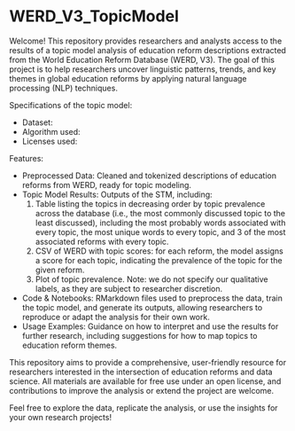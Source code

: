 # WERD_V3_TopicModel
Welcome! This repository provides researchers and analysts access to the results of a topic model analysis of education reform descriptions extracted from the World Education Reform Database (WERD, V3). The goal of this project is to help researchers uncover linguistic patterns, trends, and key themes in global education reforms by applying natural language processing (NLP) techniques.

Specifications of the topic model:
* Dataset:
* Algorithm used:
* Licenses used:
  
Features:
* Preprocessed Data: Cleaned and tokenized descriptions of education reforms from WERD, ready for topic modeling.
* Topic Model Results: Outputs of the STM, including:
  1) Table listing the topics in decreasing order by topic prevalence across the database (i.e., the most commonly discussed topic to the least discussed), including the most probably words associated with every topic, the most unique words to every topic, and 3 of the most associated reforms with every topic.
  2) CSV of WERD with topic scores: for each reform, the model assigns a score for each topic, indicating the prevalence of the topic for the given reform.
  3) Plot of topic prevalence.
  Note: we do not specify our qualitative labels, as they are subject to researcher discretion.
* Code & Notebooks: RMarkdown files used to preprocess the data, train the topic model, and generate its outputs, allowing researchers to reproduce or adapt the analysis for their own work.
* Usage Examples: Guidance on how to interpret and use the results for further research, including suggestions for how to map topics to education reform themes.

This repository aims to provide a comprehensive, user-friendly resource for researchers interested in the intersection of education reforms and data science. All materials are available for free use under an open license, and contributions to improve the analysis or extend the project are welcome.

Feel free to explore the data, replicate the analysis, or use the insights for your own research projects! 
